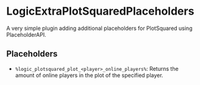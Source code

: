 # LogicExtraPlotSquaredPlaceholders

A very simple plugin adding additional placeholders for PlotSquared using PlaceholderAPI.

## Placeholders
- `%logic_plotsquared_plot_<player>_online_players%`: Returns the amount of online players in the plot of the specified player.